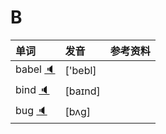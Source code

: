 
# B

| 单词  | 发音 | 参考资料 |
| :-- | :-- | :-- |
| babel [:speaker:](http://pronunciation.oss-cn-beijing.aliyuncs.com/babel.mp3) | ['bebl] |  |
| bind [:speaker:](http://pronunciation.oss-cn-beijing.aliyuncs.com/bind.mp3) | [baɪnd] |  |
| bug [:speaker:](http://pronunciation.oss-cn-beijing.aliyuncs.com/bug.mp3) | [bʌg] |  |
